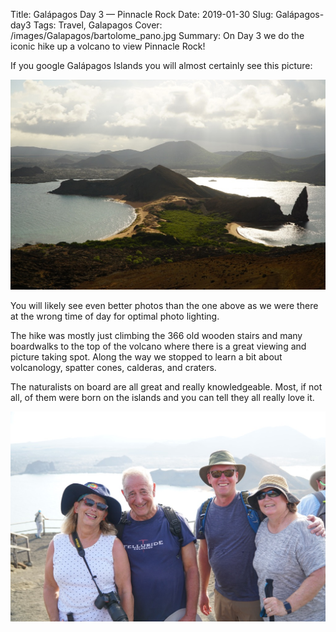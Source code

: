 Title: Galápagos Day 3 — Pinnacle Rock
Date: 2019-01-30
Slug: Galápagos-day3
Tags: Travel, Galapagos
Cover: /images/Galapagos/bartolome_pano.jpg
Summary: On Day 3 we do the iconic hike up a volcano to view Pinnacle Rock!

If you google Galápagos Islands you will almost certainly see this picture:

![](/images/Galapagos/pinnacle_view.jpg)

You will likely see even better photos than the one above as we were there at the wrong time of day for optimal photo lighting.

The hike was mostly just climbing the 366 old wooden stairs and many boardwalks to the top of the volcano where there is a great viewing and picture taking spot.  Along the way we stopped to learn a bit about volcanology, spatter cones, calderas, and craters.  

The naturalists on board are all great and really knowledgeable.  Most, if not all, of them were born on the islands and you can tell they all really love it.

![](/images/Galapagos/pinnacle_group.jpg)
